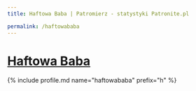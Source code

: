 ```yaml
---
title: Haftowa Baba | Patromierz - statystyki Patronite.pl

permalink: /haftowababa
---
```


# [Haftowa Baba](https://patronite.pl/haftowababa)

{% include profile.md name="haftowababa" prefix="h" %}
